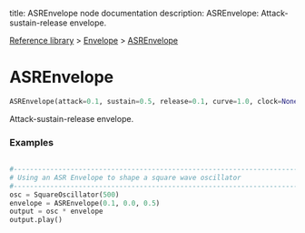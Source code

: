 title: ASREnvelope node documentation
description: ASREnvelope: Attack-sustain-release envelope.

[Reference library](../../index.md) > [Envelope](../index.md) > [ASREnvelope](index.md)

# ASREnvelope

```python
ASREnvelope(attack=0.1, sustain=0.5, release=0.1, curve=1.0, clock=None)
```

Attack-sustain-release envelope.

### Examples

```python

#-------------------------------------------------------------------------------
# Using an ASR Envelope to shape a square wave oscillator
#-------------------------------------------------------------------------------
osc = SquareOscillator(500)
envelope = ASREnvelope(0.1, 0.0, 0.5)
output = osc * envelope
output.play()

```

